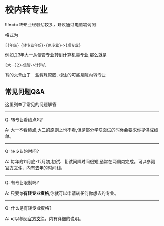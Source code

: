 # 校内转专业

!!!note
    转专业经验贴较多，建议通过电脑端访问

格式为
```
[{年级}]{转专业年份}-{原专业}->{现专业}
```
例如,23年大一从信管专业转到计算机类专业,那么就是
```
[大一]23-信管->计算机
```

有的文章由于一些特殊原因, 标注的可能是院内转专业

## 常见问题Q&A

这里列举了常见的问题解答

------

Q: 转专业看绩点吗?

A: 大一不看绩点,大二的原则上也不看,但是部分学院面试的时候会要求你提供成绩单。

------

Q: 转专业的时间?

A: 每年的11月底-12月初,初试、复试间隔时间很短,通常在两周内完成。可以参阅[官方文件](https://jwc.ccnu.edu.cn/info/1102/10280.htm)，内有去年的时间线。

------

Q: 有专业限制吗?

A: 只要你**有转专业资格**,你就可以申请转任何你想去的专业。

------

Q: 什么是有转专业资格?

A: 可以参阅[官方文件](https://jwc.ccnu.edu.cn/info/1102/10280.htm)，内有详细的说明。
